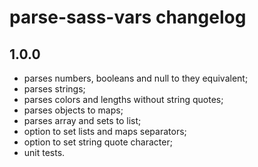 # parse-sass-vars changelog

## 1.0.0

- parses numbers, booleans and null to they equivalent;
- parses strings;
- parses colors and lengths without string quotes;
- parses objects to maps;
- parses array and sets to list;
- option to set lists and maps separators;
- option to set string quote character;
- unit tests.
